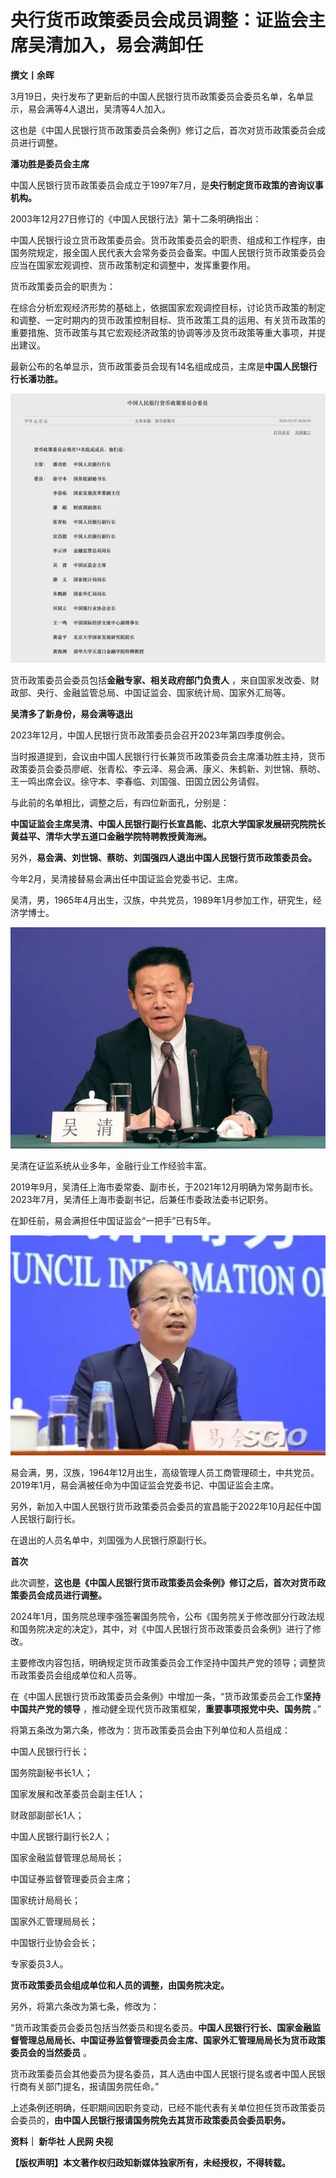 # 央行货币政策委员会成员调整：证监会主席吴清加入，易会满卸任

**撰文丨余晖**

3月19日，央行发布了更新后的中国人民银行货币政策委员会委员名单，名单显示，易会满等4人退出，吴清等4人加入。

这也是《中国人民银行货币政策委员会条例》修订之后，首次对货币政策委员会成员进行调整。

**潘功胜是委员会主席**

中国人民银行货币政策委员会成立于1997年7月，是**央行制定货币政策的咨询议事机构。**

2003年12月27日修订的《中国人民银行法》第十二条明确指出：

中国人民银行设立货币政策委员会。货币政策委员会的职责、组成和工作程序，由国务院规定，报全国人民代表大会常务委员会备案。中国人民银行货币政策委员会应当在国家宏观调控、货币政策制定和调整中，发挥重要作用。

货币政策委员会的职责为：

在综合分析宏观经济形势的基础上，依据国家宏观调控目标，讨论货币政策的制定和调整、一定时期内的货币政策控制目标、货币政策工具的运用、有关货币政策的重要措施、货币政策与其它宏观经济政策的协调等涉及货币政策等重大事项，并提出建议。

最新公布的名单显示，货币政策委员会现有14名组成成员，主席是**中国人民银行行长潘功胜。**

![bd3a45e0bfce32f50913c6830c81eeb9.jpg](https://raw.githubusercontent.com/qqhsx/qqnews_image/main/2024/03/20/央行货币政策委员会成员调整：证监会主席吴清加入，易会满卸任/bd3a45e0bfce32f50913c6830c81eeb9.jpg)

货币政策委员会委员包括**金融专家、相关政府部门负责人** ，来自国家发改委、财政部、央行、金融监管总局、中国证监会、国家统计局、国家外汇局等。

**吴清多了新身份，易会满等退出**

2023年12月，中国人民银行货币政策委员会召开2023年第四季度例会。

当时报道提到，会议由中国人民银行行长兼货币政策委员会主席潘功胜主持，货币政策委员会委员廖岷、张青松、李云泽、易会满、康义、朱鹤新、刘世锦、蔡昉、王一鸣出席会议。徐守本、李春临、刘国强、田国立因公务请假。

与此前的名单相比，调整之后，有四位新面孔，分别是：

**中国证监会主席吴清、中国人民银行副行长宣昌能、北京大学国家发展研究院院长黄益平、清华大学五道口金融学院特聘教授黄海洲。**

另外，**易会满、刘世锦、蔡昉、刘国强四人退出中国人民银行货币政策委员会。**

今年2月，吴清接替易会满出任中国证监会党委书记、主席。

吴清，男，1965年4月出生，汉族，中共党员，1989年1月参加工作，研究生，经济学博士。

![b477688deb8247d42b70cf6dfca1241e.jpg](https://raw.githubusercontent.com/qqhsx/qqnews_image/main/2024/03/20/央行货币政策委员会成员调整：证监会主席吴清加入，易会满卸任/b477688deb8247d42b70cf6dfca1241e.jpg)

吴清在证监系统从业多年，金融行业工作经验丰富。

2019年9月，吴清任上海市委常委、副市长，于2021年12月明确为常务副市长。2023年7月，吴清任上海市委副书记，后兼任市委政法委书记职务。

在卸任前，易会满担任中国证监会“一把手”已有5年。

![e43a5e828ed3aa712b7fe93bee80c4ad.jpg](https://raw.githubusercontent.com/qqhsx/qqnews_image/main/2024/03/20/央行货币政策委员会成员调整：证监会主席吴清加入，易会满卸任/e43a5e828ed3aa712b7fe93bee80c4ad.jpg)

易会满，男，汉族，1964年12月出生，高级管理人员工商管理硕士，中共党员。2019年1月，易会满被任命为中国证监会党委书记、中国证监会主席。

另外，新加入中国人民银行货币政策委员会委员的宣昌能于2022年10月起任中国人民银行副行长。

在退出的人员名单中，刘国强为人民银行原副行长。

**首次**

此次调整，**这也是《中国人民银行货币政策委员会条例》修订之后，首次对货币政策委员会成员进行调整。**

2024年1月，国务院总理李强签署国务院令，公布《国务院关于修改部分行政法规和国务院决定的决定》，其中，对《中国人民银行货币政策委员会条例》进行了修改。

主要修改内容包括，明确规定货币政策委员会工作坚持中国共产党的领导；调整货币政策委员会组成单位和人员等。

在《中国人民银行货币政策委员会条例》中增加一条，“货币政策委员会工作**坚持中国共产党的领导**
，推动健全现代货币政策框架，**重要事项报党中央、国务院** 。”

将第五条改为第六条，修改为：货币政策委员会由下列单位和人员组成：

中国人民银行行长；

国务院副秘书长1人；

国家发展和改革委员会副主任1人；

财政部副部长1人；

中国人民银行副行长2人；

国家金融监督管理总局局长；

中国证券监督管理委员会主席；

国家统计局局长；

国家外汇管理局局长；

中国银行业协会会长；

专家委员3人。

**货币政策委员会组成单位和人员的调整，由国务院决定。**

另外，将第六条改为第七条，修改为：

“货币政策委员会委员包括当然委员和提名委员。**中国人民银行行长、国家金融监督管理总局局长、中国证券监督管理委员会主席、国家外汇管理局局长为货币政策委员会的当然委员**
。

货币政策委员会其他委员为提名委员，其人选由中国人民银行提名或者中国人民银行商有关部门提名，报请国务院任命。”

上述条例还明确，任职期间因职务变动，已经不能代表有关单位担任货币政策委员会委员的，**由中国人民银行报请国务院免去其货币政策委员会委员职务。**

**资料｜ 新华社 人民网 央视**

**【版权声明】本文著作权归政知新媒体独家所有，未经授权，不得转载。**

